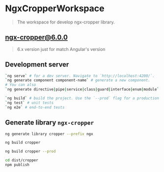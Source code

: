 # NgxCropperWorkspace

> The workspace for develop ngx-cropper library.

## ngx-cropper@6.0.0

> 6.x version just for match Angular's version

## Development server

```bash
`ng serve` # for a dev server. Navigate to `http://localhost:4200/`.
`ng generate component component-name` # generate a new component.
# You can also
`ng generate directive|pipe|service|class|guard|interface|enum|module`.

`ng build` # build the project. Use the `--prod` flag for a production build.
`ng test` # unit tests
`ng e2e` # end-to-end tests
```

## Generate library ```ngx-cropper```

```bash
ng generate library cropper --prefix ngx

ng build cropper

ng build cropper --prod

cd dist/cropper
npm publish
```

